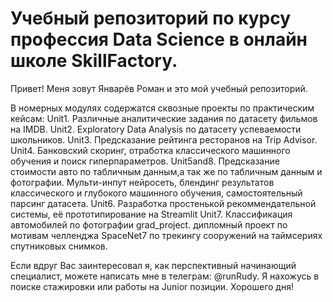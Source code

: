 # Учебный репозиторий по курсу профессия Data Science в онлайн школе SkillFactory.
Привет! Меня зовут Январёв Роман и это мой учебный репозиторий.

В номерных модулях содержатся сквозные проекты по практическим кейсам:
Unit1. Различные аналитические задания по датасету фильмов на IMDB.
Unit2. Exploratory Data Analysis по датасету успеваемости школьников.
Unit3. Предсказание рейтинга ресторанов на Trip Advisor. 
Unit4. Банковский скоринг, отработка классического машинного обучения и поиск гиперпараметров.
Unit5and8. Предсказание стоимости авто по табличным данным,а так же по табличным данным и фотографии. Мульти-инпут нейросеть, блендинг результатов классического и глубокого машинного обучения, самостоятельный парсинг датасета.
Unit6. Разработка простенькой рекоммендательной системы, её прототипирование на Streamlit
Unit7. Классификация автомобилей по фотографии
grad_project. дипломный проект по мотивам челленджа SpaceNet7 по трекингу сооружений на таймсериях спутниковых снимков.

Если вдруг Вас заинтересовал я, как перспективный начинающий специалист, можете написать мне в телеграм: @runRudy. Я нахожусь в поиске стажировки или работы на Junior позиции. Хорошего дня!
